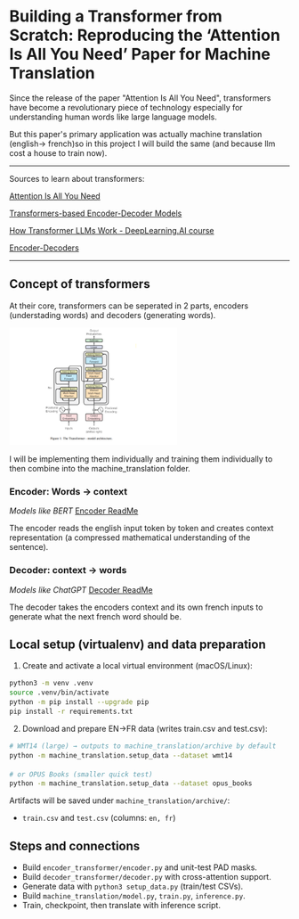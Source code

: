 # Building a Transformer from Scratch: Reproducing the ‘Attention Is All You Need’ Paper for Machine Translation

Since the release of the paper "Attention Is All You Need", transformers have become a revolutionary piece of technology especially for understanding human words like large language models. 

But this paper's primary application was actually machine translation (english-> french)so in this project I will build the same (and because llm cost a house to train now).

---
Sources to learn about transformers:

[Attention Is All You Need](https://arxiv.org/abs/1706.03762)

[Transformers-based Encoder-Decoder Models](https://huggingface.co/blog/encoder-decoder)

[How Transformer LLMs Work - DeepLearning.AI course](https://www.deeplearning.ai/short-courses/how-transformer-llms-work/?utm_campaign=handsonllm-launch&utm_medium=partner)

[Encoder-Decoders](https://www.youtube.com/watch?v=0_4KEb08xrE)

---


## Concept of transformers

At their core, transformers can be seperated in 2 parts, encoders (understading words) and decoders (generating words). 


<img src="assets/transformer.png" width=60% ></img>

I will be implementing them individually and training them individually to then combine into the machine_translation folder.

### Encoder: Words -> context
*Models like BERT*
[Encoder ReadMe](/encoder_transformer/ReadMe.md)

The encoder reads the english input token by token and creates context representation (a compressed mathematical understanding of the sentence). 



### Decoder: context -> words

*Models like ChatGPT*
[Decoder ReadMe](/decoder_transformer/ReadMe.md)

The decoder takes the encoders context and its own french inputs to generate what the next french word should be. 



## Local setup (virtualenv) and data preparation

1. Create and activate a local virtual environment (macOS/Linux):

```bash
python3 -m venv .venv
source .venv/bin/activate
python -m pip install --upgrade pip
pip install -r requirements.txt
```

2. Download and prepare EN→FR data (writes train.csv and test.csv):

```bash
# WMT14 (large) → outputs to machine_translation/archive by default
python -m machine_translation.setup_data --dataset wmt14

# or OPUS Books (smaller quick test)
python -m machine_translation.setup_data --dataset opus_books
```

Artifacts will be saved under `machine_translation/archive/`:
- `train.csv` and `test.csv` (columns: `en, fr`)


## Steps and connections

- Build `encoder_transformer/encoder.py` and unit-test PAD masks.
- Build `decoder_transformer/decoder.py` with cross-attention support.
- Generate data with `python3 setup_data.py` (train/test CSVs).
- Build `machine_translation/model.py`, `train.py`, `inference.py`.
- Train, checkpoint, then translate with inference script.
